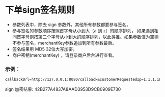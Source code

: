 # 下单sign签名规则

- 参数列表中，除去 sign 参数外，其他所有参数都要参与签名。
- 参与签名的参数顺序按照首字母从小到大（a 到 z）的顺序排列， 如果遇到相同首字母则按第二个字母从小到大的顺序排列，以此类推。如果参数值为空则不参与签名，merchantKey参数追加到所有参数最后。
- 签名结果用 MD5 32位大写加密。
- 商户密钥(merchantKey) ，请登录商户后台进行查看。

### 示例：

```
callbackUrl=http://127.0.0.1:8080/callback&customerRequestedIp=1.1.1.1&merchantNumber=10001&merchantOrderNumber=DDBH132467890&paymentMethod=1&paymentPlatform=1&requestedAmount=100&merchantKey=1234567890
```

sign 加密结果: 42B277A4837A8AAD3953D9CB0909E730